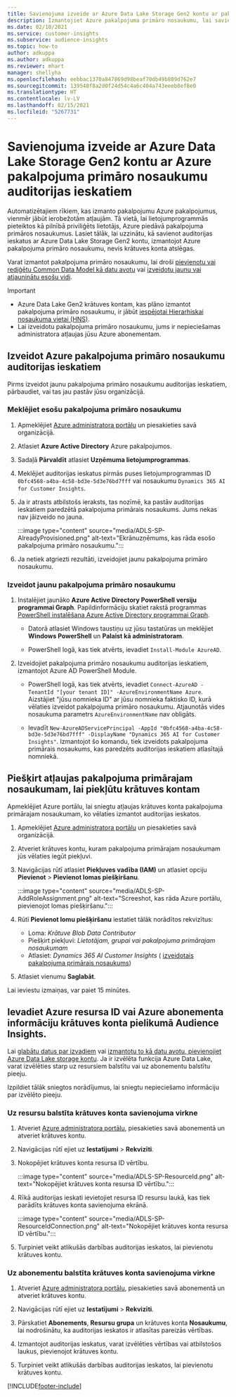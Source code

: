 ```yaml
---
title: Savienojuma izveide ar Azure Data Lake Storage Gen2 kontu ar pakalpojuma primāro nosaukumu
description: Izmantojiet Azure pakalpojuma primāro nosaukumu, lai savienotu auditorijas ieskatus ar savu data lake, pievienojot to auditorijas ieskatiem.
ms.date: 02/10/2021
ms.service: customer-insights
ms.subservice: audience-insights
ms.topic: how-to
author: adkuppa
ms.author: adkuppa
ms.reviewer: mhart
manager: shellyha
ms.openlocfilehash: eebbac1370a847869d98beaf70db49b809d762e7
ms.sourcegitcommit: 139548f8a2d0f24d54c4a6c404a743eeeb8ef8e0
ms.translationtype: HT
ms.contentlocale: lv-LV
ms.lasthandoff: 02/15/2021
ms.locfileid: "5267731"
---
```

# <a name="connect-to-an-azure-data-lake-storage-gen2-account-with-an-azure-service-principal-for-audience-insights"></a>Savienojuma izveide ar Azure Data Lake Storage Gen2 kontu ar Azure pakalpojuma primāro nosaukumu auditorijas ieskatiem

Automatizētajiem rīkiem, kas izmanto pakalpojumu Azure pakalpojumus, vienmēr jābūt ierobežotām atļaujām. Tā vietā, lai lietojumprogrammās pieteiktos kā pilnībā priviliģēts lietotājs, Azure piedāvā pakalpojuma primāros nosaukumus. Lasiet tālāk, lai uzzinātu, kā savienot auditorijas ieskatus ar Azure Data Lake Storage Gen2 kontu, izmantojot Azure pakalpojuma primāro nosaukumu, nevis krātuves konta atslēgas. 

Varat izmantot pakalpojuma primāro nosaukumu, lai droši [pievienotu vai rediģētu Common Data Model kā datu avotu](connect-common-data-model.md) vai [izveidotu jaunu vai atjauninātu esošu vidi](manage-environments.md#create-an-environment-in-an-existing-organization).

> [!IMPORTANT]
> - Azure Data Lake Gen2 krātuves kontam, kas plāno izmantot pakalpojuma primāro nosaukumu, ir jābūt [iespējotai Hierarhiskai nosaukuma vietai (HNS)](https://docs.microsoft.com/azure/storage/blobs/data-lake-storage-namespace).
> - Lai izveidotu pakalpojuma primāro nosaukumu, jums ir nepieciešamas administratora atļaujas jūsu Azure abonementam.

## <a name="create-azure-service-principal-for-audience-insights"></a>Izveidot Azure pakalpojuma primāro nosaukumu auditorijas ieskatiem

Pirms izveidot jaunu pakalpojuma primāro nosaukumu auditorijas ieskatiem, pārbaudiet, vai tas jau pastāv jūsu organizācijā.

### <a name="look-for-an-existing-service-principal"></a>Meklējiet esošu pakalpojuma primāro nosaukumu

1. Apmeklējiet [Azure administratora portālu](https://portal.azure.com) un piesakieties savā organizācijā.

2. Atlasiet **Azure Active Directory** Azure pakalpojumos.

3. Sadaļā **Pārvaldīt** atlasiet **Uzņēmuma lietojumprogrammas**.

4. Meklējiet auditorijas ieskatus pirmās puses lietojumprogrammas ID `0bfc4568-a4ba-4c58-bd3e-5d3e76bd7fff` vai nosaukumu `Dynamics 365 AI for Customer Insights`.

5. Ja ir atrasts atbilstošs ieraksts, tas nozīmē, ka pastāv auditorijas ieskatiem paredzētā pakalpojuma primārais nosaukums. Jums nekas nav jāizveido no jauna.
   
   :::image type="content" source="media/ADLS-SP-AlreadyProvisioned.png" alt-text="Ekrānuzņēmums, kas rāda esošo pakalpojuma primāro nosaukumu.":::
   
6. Ja netiek atgriezti rezultāti, izveidojiet jaunu pakalpojuma primāro nosaukumu.

### <a name="create-a-new-service-principal"></a>Izveidot jaunu pakalpojuma primāro nosaukumu

1. Instalējiet jaunāko **Azure Active Directory PowerShell versiju programmai Graph**. Papildinformāciju skatiet rakstā programmas [PowerShell instalēšana Azure Active Directory programmai Graph](https://docs.microsoft.com/powershell/azure/active-directory/install-adv2).
   - Datorā atlasiet Windows taustiņu uz jūsu tastatūras un meklējiet **Windows PowerShell** un **Palaist kā administratoram**.
   
   - PowerShell logā, kas tiek atvērts, ievadiet `Install-Module AzureAD`.

2. Izveidojiet pakalpojuma primāro nosaukumu auditorijas ieskatiem, izmantojot Azure AD PowerShell Module.
   - PowerShell logā, kas tiek atvērts, ievadiet `Connect-AzureAD -TenantId "[your tenant ID]" -AzureEnvironmentName Azure`. Aizstājiet "jūsu nomnieka ID" ar jūsu nomnieka faktisko ID, kurā vēlaties izveidot pakalpojuma primāro nosaukumu. Atjaunotās vides nosaukuma parametrs `AzureEnvironmentName` nav obligāts.
  
   - Ievadīt `New-AzureADServicePrincipal -AppId "0bfc4568-a4ba-4c58-bd3e-5d3e76bd7fff" -DisplayName "Dynamics 365 AI for Customer Insights"`. Izmantojot šo komandu, tiek izveidots pakalpojuma primārais nosaukums, kas paredzēts auditorijas ieskatiem atlasītajā nomniekā.  

## <a name="grant-permissions-to-the-service-principal-to-access-the-storage-account"></a>Piešķirt atļaujas pakalpojuma primārajam nosaukumam, lai piekļūtu krātuves kontam

Apmeklējiet Azure portālu, lai sniegtu atļaujas krātuves konta pakalpojuma primārajam nosaukumam, ko vēlaties izmantot auditorijas ieskatos.

1. Apmeklējiet [Azure administratora portālu](https://portal.azure.com) un piesakieties savā organizācijā.

1. Atveriet krātuves kontu, kuram pakalpojuma primārajam nosaukumam jūs vēlaties iegūt piekļuvi.

1. Navigācijas rūtī atlasiet **Piekļuves vadība (IAM)** un atlasiet opciju **Pievienot** > **Pievienot lomas piešķiršanu**.
   
   :::image type="content" source="media/ADLS-SP-AddRoleAssignment.png" alt-text="Screeshot, kas rāda Azure portālu, pievienojot lomas piešķiršanu.":::
   
1. Rūtī **Pievienot lomu piešķiršanu** iestatiet tālāk norādītos rekvizītus:
   - Loma: *Krātuve Blob Data Contributor*
   - Piešķirt piekļuvi: *Lietotājam, grupai vai pakalpojuma primārajam nosaukumam*
   - Atlasiet: *Dynamics 365 AI Customer Insights* ( [izveidotais pakalpojuma primārais nosaukums](#create-a-new-service-principal))

1.  Atlasiet vienumu **Saglabāt**.

Lai ieviestu izmaiņas, var paiet 15 minūtes.

## <a name="enter-the-azure-resource-id-or-the-azure-subscription-details-in-the-storage-account-attachment-to-audience-insights"></a>Ievadiet Azure resursa ID vai Azure abonementa informāciju krātuves konta pielikumā Audience Insights.

Lai [glabātu datus par izvadiem](manage-environments.md) vai [izmantotu to kā datu avotu, pievienojiet Azure Data Lake storage kontu](connect-common-data-service-lake.md). Ja ir izvēlēta funkcija Azure Data Lake, varat izvēlēties starp uz resursiem balstītu vai uz abonementu balstītu pieeju.

Izpildiet tālāk sniegtos norādījumus, lai sniegtu nepieciešamo informāciju par izvēlēto pieeju.

### <a name="resource-based-storage-account-connection"></a>Uz resursu balstīta krātuves konta savienojuma virkne

1. Atveriet [Azure administratora portālu](https://portal.azure.com), piesakieties savā abonementā un atveriet krātuves kontu.

1. Navigācijas rūtī ejiet uz **Iestatījumi** > **Rekvizīti**.

1. Nokopējiet krātuves konta resursa ID vērtību.

   :::image type="content" source="media/ADLS-SP-ResourceId.png" alt-text="Nokopējiet krātuves konta resursa ID vērtību.":::

1. Rīkā auditorijas ieskati ievietojiet resursa ID resursu laukā, kas tiek parādīts krātuves konta savienojuma ekrānā.

   :::image type="content" source="media/ADLS-SP-ResourceIdConnection.png" alt-text="Nokopējiet krātuves konta resursa ID vērtību.":::   
   
1. Turpiniet veikt atlikušās darbības auditorijas ieskatos, lai pievienotu krātuves kontu.

### <a name="subscription-based-storage-account-connection"></a>Uz abonementu balstīta krātuves konta savienojuma virkne

1. Atveriet [Azure administratora portālu](https://portal.azure.com), piesakieties savā abonementā un atveriet krātuves kontu.

1. Navigācijas rūtī ejiet uz **Iestatījumi** > **Rekvizīti**.

1. Pārskatiet **Abonements**, **Resursu grupa** un krātuves konta **Nosaukumu**, lai nodrošinātu, ka auditorijas ieskatos ir atlasītas pareizās vērtības.

1. Izmantojot auditorijas ieskatus, varat izvēlēties vērtības vai atbilstošos laukus, pievienojot krātuves kontu.
   
1. Turpiniet veikt atlikušās darbības auditorijas ieskatos, lai pievienotu krātuves kontu.


[!INCLUDE[footer-include](../includes/footer-banner.md)]